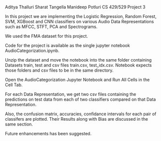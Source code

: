 Aditya Thalluri
Sharat Tangella
Manideep Potluri
CS 429/529
Project 3

In this project we are implementing the Logistic Regression, Random Forest, SVM, XGBoost and CNN classifiers on various Audio Data Representations such as MFCC, STFT, PCA and Spectrograms.

We used the FMA dataset for this project.

Code for the project is available as the single jupyter notebook AudioCategorization.ipynb.

Unzip the dataset and move the notebook into the same folder containing Datasets train, test and csv files train.csv, test_idx.csv. Notebook expects those folders and csv files to be in the same directory.

Open the AudioCategorization Jupyter Notebook and Run All Cells in the Cell Tab.

For each Data Representation, we get two csv files containing the predictions on test data from each of two classifiers compared on that Data Representation.

Also, the confusion matrix, accuracies, confidance intervals for each pair of classifers are plotted. Their Results along with Bias are discussed in the same section.

Future enhancements has been suggested.


